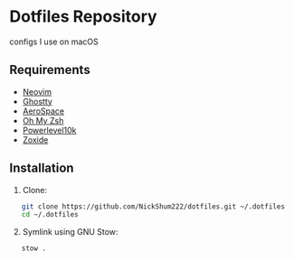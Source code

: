 # Dotfiles Repository

configs I use on macOS

## Requirements
- [Neovim](https://neovim.io/)
- [Ghostty](https://ghostty.org/)
- [AeroSpace](https://nikitabobko.github.io/AeroSpace/guide)
- [Oh My Zsh](https://ohmyz.sh/#install)
- [Powerlevel10k](https://github.com/romkatv/powerlevel10k)
- [Zoxide](https://github.com/ajeetdsouza/zoxide)

## Installation

1. Clone:

```bash
   git clone https://github.com/NickShum222/dotfiles.git ~/.dotfiles
   cd ~/.dotfiles
```

2. Symlink using GNU Stow:

```bash
   stow .
```
